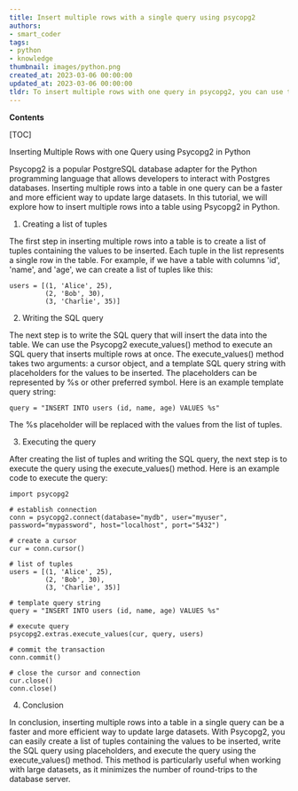 ```yaml
---
title: Insert multiple rows with a single query using psycopg2
authors:
- smart_coder
tags:
- python
- knowledge
thumbnail: images/python.png
created_at: 2023-03-06 00:00:00
updated_at: 2023-03-06 00:00:00
tldr: To insert multiple rows with one query in psycopg2, you can use the executemany() function and pass a list of tuples containing the values for each row.
---
```


**Contents**

[TOC]

Inserting Multiple Rows with one Query using Psycopg2 in Python

Psycopg2 is a popular PostgreSQL database adapter for the Python programming language that allows developers to interact with Postgres databases. Inserting multiple rows into a table in one query can be a faster and more efficient way to update large datasets. In this tutorial, we will explore how to insert multiple rows into a table using Psycopg2 in Python.

1. Creating a list of tuples

The first step in inserting multiple rows into a table is to create a list of tuples containing the values to be inserted. Each tuple in the list represents a single row in the table. For example, if we have a table with columns 'id', 'name', and 'age', we can create a list of tuples like this:
```
users = [(1, 'Alice', 25),
         (2, 'Bob', 30),
         (3, 'Charlie', 35)]
```
2. Writing the SQL query

The next step is to write the SQL query that will insert the data into the table. We can use the Psycopg2 execute_values() method to execute an SQL query that inserts multiple rows at once. The execute_values() method takes two arguments: a cursor object, and a template SQL query string with placeholders for the values to be inserted. The placeholders can be represented by %s or other preferred symbol. Here is an example template query string:
```
query = "INSERT INTO users (id, name, age) VALUES %s"
```
The %s placeholder will be replaced with the values from the list of tuples.

3. Executing the query

After creating the list of tuples and writing the SQL query, the next step is to execute the query using the execute_values() method. Here is an example code to execute the query:
```
import psycopg2

# establish connection
conn = psycopg2.connect(database="mydb", user="myuser", password="mypassword", host="localhost", port="5432")

# create a cursor
cur = conn.cursor()

# list of tuples
users = [(1, 'Alice', 25),
         (2, 'Bob', 30),
         (3, 'Charlie', 35)]

# template query string
query = "INSERT INTO users (id, name, age) VALUES %s"

# execute query
psycopg2.extras.execute_values(cur, query, users)

# commit the transaction
conn.commit()

# close the cursor and connection 
cur.close()
conn.close()
```
4. Conclusion

In conclusion, inserting multiple rows into a table in a single query can be a faster and more efficient way to update large datasets. With Psycopg2, you can easily create a list of tuples containing the values to be inserted, write the SQL query using placeholders, and execute the query using the execute_values() method. This method is particularly useful when working with large datasets, as it minimizes the number of round-trips to the database server.
